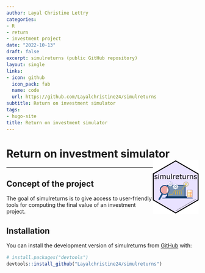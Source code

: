 ```yaml
---
author: Layal Christine Lettry
categories:
- R
- return
- investment project
date: "2022-10-13"
draft: false
excerpt: simulreturns (public GitHub repository)
layout: single
links:
- icon: github
  icon_pack: fab
  name: code
  url: https://github.com/Layalchristine24/simulreturns
subtitle: Return on investment simulator
tags:
- hugo-site
title: Return on investment simulator
---
```

# Return on investment simulator <img src="./featured-hex.jpg" align="right" height="139" />
---

## Concept of the project

The goal of simulreturns is to give access to user-friendly tools for
computing the final value of an investment project.

## Installation

You can install the development version of simulreturns from
[GitHub](https://github.com/) with:

``` r
# install.packages("devtools")
devtools::install_github("Layalchristine24/simulreturns")
```
